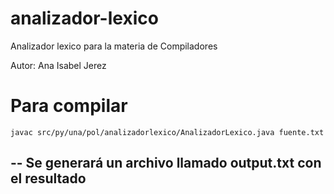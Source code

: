 # analizador-lexico
Analizador lexico para la materia de Compiladores

Autor: Ana Isabel Jerez

# Para compilar

`javac src/py/una/pol/analizadorlexico/AnalizadorLexico.java fuente.txt`  

--
Se generará un archivo llamado output.txt con el resultado
--
